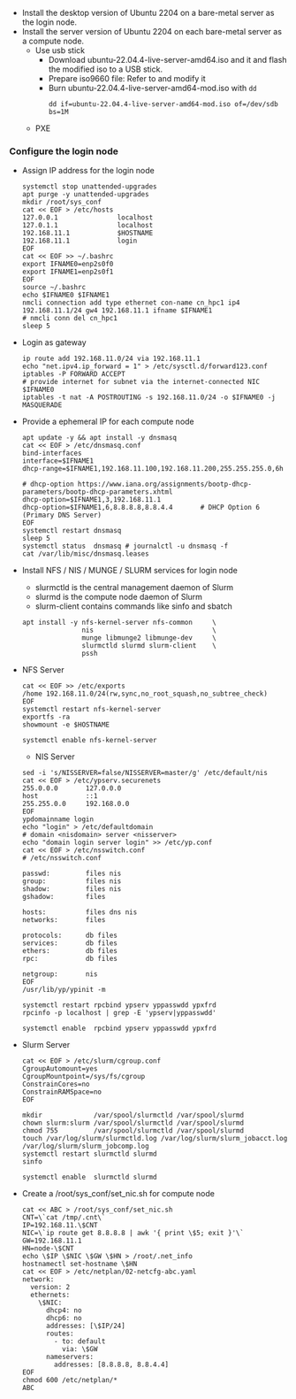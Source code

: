* Install the desktop version of Ubuntu 2204 on a    bare-metal server as the login node.
* Install the server  version of Ubuntu 2204 on each bare-metal server as a compute node.
  * Use usb stick
    * Download ubuntu-22.04.4-live-server-amd64.iso and  it and flash the modified iso to a USB stick.
    * Prepare iso9660 file: Refer to and modify it
    * Burn ubuntu-22.04.4-live-server-amd64-mod.iso with ```dd```
      ```shell
      dd if=ubuntu-22.04.4-live-server-amd64-mod.iso of=/dev/sdb bs=1M
      ```
  * PXE
### Configure the login node
  * Assign IP address for the login node
    ```shell
    systemctl stop unattended-upgrades
    apt purge -y unattended-upgrades
    mkdir /root/sys_conf 
    cat << EOF > /etc/hosts
    127.0.0.1               localhost
    127.0.1.1               localhost
    192.168.11.1            $HOSTNAME
    192.168.11.1            login
    EOF
    cat << EOF >> ~/.bashrc 
    export IFNAME0=enp2s0f0
    export IFNAME1=enp2s0f1
    EOF
    source ~/.bashrc
    echo $IFNAME0 $IFNAME1
    nmcli connection add type ethernet con-name cn_hpc1 ip4 192.168.11.1/24 gw4 192.168.11.1 ifname $IFNAME1
    # nmcli conn del cn_hpc1
    sleep 5
    ```
  * Login as gateway
    ```
    ip route add 192.168.11.0/24 via 192.168.11.1
    echo "net.ipv4.ip_forward = 1" > /etc/sysctl.d/forward123.conf
    iptables -P FORWARD ACCEPT
    # provide internet for subnet via the internet-connected NIC $IFNAME0
    iptables -t nat -A POSTROUTING -s 192.168.11.0/24 -o $IFNAME0 -j MASQUERADE 
    ```
  * Provide a ephemeral IP for each compute node
    ```shell 
    apt update -y && apt install -y dnsmasq
    cat << EOF > /etc/dnsmasq.conf
    bind-interfaces 
    interface=$IFNAME1
    dhcp-range=$IFNAME1,192.168.11.100,192.168.11.200,255.255.255.0,6h
  
    # dhcp-option https://www.iana.org/assignments/bootp-dhcp-parameters/bootp-dhcp-parameters.xhtml
    dhcp-option=$IFNAME1,3,192.168.11.1  
    dhcp-option=$IFNAME1,6,8.8.8.8,8.8.4.4       # DHCP Option 6 (Primary DNS Server) 
    EOF
    systemctl restart dnsmasq
    sleep 5
    systemctl status  dnsmasq # journalctl -u dnsmasq -f 
    cat /var/lib/misc/dnsmasq.leases 
    ```
  * Install NFS / NIS / MUNGE / SLURM services for login node
    * slurmctld is the central management daemon of Slurm
    * slurmd is the compute node daemon of Slurm
    * slurm-client contains commands like sinfo and sbatch 
    ```shell
    apt install -y nfs-kernel-server nfs-common     \
                   nis                              \
                   munge libmunge2 libmunge-dev     \
                   slurmctld slurmd slurm-client    \
                   pssh 
    ```
  * NFS Server
    ```shell
    cat << EOF >> /etc/exports
    /home 192.168.11.0/24(rw,sync,no_root_squash,no_subtree_check)
    EOF
    systemctl restart nfs-kernel-server
    exportfs -ra
    showmount -e $HOSTNAME

    systemctl enable nfs-kernel-server
    ```
    * NIS Server
    ```shell
    sed -i 's/NISSERVER=false/NISSERVER=master/g' /etc/default/nis
    cat << EOF > /etc/ypserv.securenets 
    255.0.0.0       127.0.0.0
    host            ::1 
    255.255.0.0     192.168.0.0
    EOF
    ypdomainname login
    echo "login" > /etc/defaultdomain 
    # domain <nisdomain> server <nisserver>
    echo "domain login server login" >> /etc/yp.conf
    cat << EOF > /etc/nsswitch.conf 
    # /etc/nsswitch.conf 

    passwd:         files nis 
    group:          files nis
    shadow:         files nis
    gshadow:        files

    hosts:          files dns nis
    networks:       files

    protocols:      db files
    services:       db files
    ethers:         db files
    rpc:            db files

    netgroup:       nis
    EOF
    /usr/lib/yp/ypinit -m

    systemctl restart rpcbind ypserv yppasswdd ypxfrd
    rpcinfo -p localhost | grep -E 'ypserv|yppasswdd'

    systemctl enable  rpcbind ypserv yppasswdd ypxfrd
    ```
  * Slurm Server
    ```shell
    cat << EOF > /etc/slurm/cgroup.conf 
    CgroupAutomount=yes
    CgroupMountpoint=/sys/fs/cgroup
    ConstrainCores=no
    ConstrainRAMSpace=no
    EOF

    mkdir             /var/spool/slurmctld /var/spool/slurmd 
    chown slurm:slurm /var/spool/slurmctld /var/spool/slurmd 
    chmod 755         /var/spool/slurmctld /var/spool/slurmd 
    touch /var/log/slurm/slurmctld.log /var/log/slurm/slurm_jobacct.log /var/log/slurm/slurm_jobcomp.log
    systemctl restart slurmctld slurmd 
    sinfo

    systemctl enable  slurmctld slurmd      
    ```
  
  * Create a /root/sys_conf/set_nic.sh for compute node
    ```shell
    cat << ABC > /root/sys_conf/set_nic.sh
    CNT=\`cat /tmp/.cnt\`
    IP=192.168.11.\$CNT
    NIC=\`ip route get 8.8.8.8 | awk '{ print \$5; exit }'\` 
    GW=192.168.11.1
    HN=node-\$CNT
    echo \$IP \$NIC \$GW \$HN > /root/.net_info 
    hostnamectl set-hostname \$HN
    cat << EOF > /etc/netplan/02-netcfg-abc.yaml
    network:
      version: 2
      ethernets:
        \$NIC: 
          dhcp4: no
          dhcp6: no
          addresses: [\$IP/24]
          routes:
            - to: default
              via: \$GW
          nameservers:
            addresses: [8.8.8.8, 8.8.4.4]
    EOF
    chmod 600 /etc/netplan/*
    ABC
    ``` 
